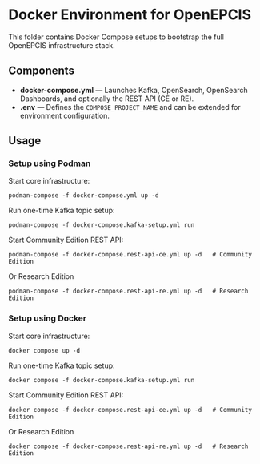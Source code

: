 # Docker Environment for OpenEPCIS

This folder contains Docker Compose setups to bootstrap the full OpenEPCIS infrastructure stack.

## Components

- **docker-compose.yml** — Launches Kafka, OpenSearch, OpenSearch Dashboards, and optionally the REST API (CE or RE).
- **.env** — Defines the `COMPOSE_PROJECT_NAME` and can be extended for environment configuration.

## Usage

### Setup using Podman

Start core infrastructure:

```shell
podman-compose -f docker-compose.yml up -d
```

Run one-time Kafka topic setup:

```shell
podman-compose -f docker-compose.kafka-setup.yml run
```

Start Community Edition REST API:

```shell
podman-compose -f docker-compose.rest-api-ce.yml up -d   # Community Edition
```

Or Research Edition

```shell
podman-compose -f docker-compose.rest-api-re.yml up -d   # Research Edition
```

### Setup using Docker

Start core infrastructure:

```shell
docker compose up -d
```

Run one-time Kafka topic setup:

```shell
docker compose -f docker-compose.kafka-setup.yml run
```

Start Community Edition REST API:

```shell
docker compose -f docker-compose.rest-api-ce.yml up -d   # Community Edition
```

Or Research Edition

```shell
docker compose -f docker-compose.rest-api-re.yml up -d   # Research Edition
```
